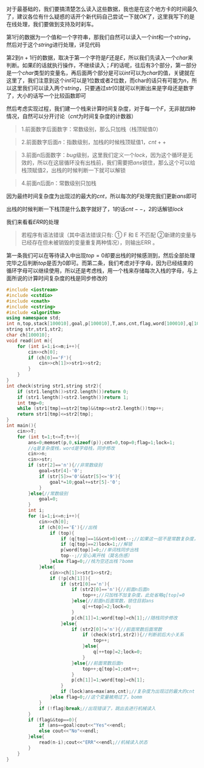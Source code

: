 <!--more-->

对于最基础的，我们要搞清楚怎么读入这些数据，我也是在这个地方卡的时间最久了，建议各位有什么疑惑的话开个新代码自己尝试一下就$OK$了，这里我写下的是在线处理，我们要做到支持及时刹车。

第1行的数据为一个值和一个字符串，那我们自然可以读入一个$int$和一个$string$，然后对于这个$string$进行处理，详见代码

第$2$到$n+1$行的数据，取决于第一个字符是$F$还是$E$，所以我们先读入一个$char$来判断。如果$E$的话就执行操作，不继续读入；$F$的话呢，往后有$3$个部分，第一部分是一个$char$类型的变量名，再后面两个部分是可以$int$可以为$char$的值，关键就在这里了，我们注意到这个$int$可以是$1$位数或者$2$位数，而char的话只有可能为$n$，所以这里我们可以读入两个$string$，只要通过$str[0]$就可以判断出来是字母还是数字了，大小的话写一个比较函数即可

然后考虑实现过程，我们建一个栈来计算时间复杂度，对于每一个$F$，无非就四种情况，自然可以分开讨论（$cnt$为时间复杂度的计数器）

>1.前面数字后面数字：常数级别，那么只加栈（栈顶赋值$0$）

>2.前面数字后面$n$：指数级别，加栈的时候栈顶赋值1，$cnt++$

>3.前面$n$后面数字：$bug$级别，这里我们定义一个$lock$，因为这个循环是无效的，所以在这层循环没有出栈前，我们需要把$ans$锁住，那么这个可以给栈顶赋值$2$，出栈的时候判断一下就可以解锁

>4.前面$n$后面$n$：常数级别只加栈

因为最终时间复杂度为出现过的最大的$cnt$，所以每次的$F$处理完我们更新$ans$即可

出栈的时候判断一下栈顶是什么数字就好了，$1$的话$cnt--$，$2$的话解锁$lock$

我们来看看$ERR$的处理

>若程序有语法错误（其中语法错误只有: ① F 和 E 不匹配 ②新建的变量与已经存在但未被销毁的变量重复两种情况），则输出ERR 。

第一条我们可以在等待读入中出现$top=0$却要出栈的时候感测到，然后全部处理完毕之后判断$top$是否为$0$即可。而第二条，我们考虑对于字母，因为已经结束的循环字母可以继续使用，所以还是考虑栈，用一个栈来存储每次入栈的字母，与上面所说的计算时间复杂度的栈是同步修改的


```cpp
#include <iostream>
#include <cstdio>
#include <cmath>
#include <cstring>
#include <algorithm>
using namespace std;
int n,top,stack[100010],goal,p[100010],T,ans,cnt,flag,word[100010],q[100010],lock;
string str,str1,str2;
char ch[100010];
void read(int m){
    for (int i=1;i<=m;i++){
        cin>>ch[0];
        if (ch[0]=='F'){
            cin>>ch[1]>>str1>>str2;
        }
    }
}
int check(string str1,string str2){
    if (str1.length()>str2.length())return 0;
    if (str1.length()<str2.length())return 1;
    int tmp=0;
    while (str1[tmp]==str2[tmp]&&tmp<=str2.length())tmp++;
    return str1[tmp]<=str2[tmp];
}
int main(){
    cin>>T;
    for (int t=1;t<=T;t++){
        ans=0;memset(p,0,sizeof(p));cnt=0,top=0;flag=1;lock=1;
        //q是复杂度栈，word是字母栈，同步修改 
        cin>>n;
        cin>>str;
        if (str[2]=='n'){//非常数级别
            goal=str[4]-'0';
            if (str[5]>='0'&&str[5]<='9'){
                goal*=10;goal+=str[5]-'0';
            }
        }else{//常数级别 
            goal=0;
        }
        int i; 
        for (i=1;i<=n;i++){
            cin>>ch[0];
            if (ch[0]=='E'){//出栈 
                if (top){
                    if (q[top]==1&&cnt>0)cnt--;//如果这一层不是常数复杂度，复杂度减减 
                    if (q[top]==2)lock=1;//解锁
                    p[word[top]]=0;//单词栈同步出栈 
                    top--;//安心离开栈（莫名伤感） 
                }else flag=0;//栈为空还出栈？bomm 
            }else{
                cin>>ch[1]>>str1>>str2;
                if (!p[ch[1]]){
                    if (str1[0]=='n'){
                        if (str2[0]=='n'){//前面n后面n 
                            top++;//只加栈不加复杂度，此处省略q[top]=0 
                        }else{//前面n后面常数，锁住目前ans 
                            q[++top]=2;lock=0;
                        }
                        p[ch[1]]=1;word[top]=ch[1];//随栈同步修改
                    }else{
                        if (str2[0]!='n'){//前面常数后面常数
                            if (check(str1,str2)){//判断前后大小关系 
                                top++;
                            }else{
                                q[++top]=2;lock=0;
                            }
                        }else{//前面常数后面n
                            top++;q[top]=1;cnt++;
                        } 
                        p[ch[1]]=1;word[top]=ch[1];
                    }
                    if (lock)ans=max(ans,cnt);//复杂度为出现过的最大的cnt
                }else flag=0;//这个变量被用过了，bomm 
            }
            if (!flag)break;//出现错误了，跳出去进行机械读入 
        }
        if (flag&&top==0){
            if (ans==goal)cout<<"Yes"<<endl;
            else cout<<"No"<<endl;
        }else{
            read(n-i);cout<<"ERR"<<endl;//机械读入状态
        }
    }
}
```
